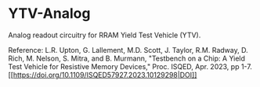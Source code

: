 # YTV-Analog

Analog readout circuitry for RRAM Yield Test Vehicle (YTV).

Reference: L.R. Upton, G. Lallement, M.D. Scott, J. Taylor, R.M. Radway, D. Rich, M. Nelson, S. Mitra, and B. Murmann, "Testbench on a Chip: A Yield Test Vehicle for Resistive Memory Devices," Proc. ISQED, Apr. 2023, pp 1-7. [[https://doi.org/10.1109/ISQED57927.2023.10129298|DOI]]
